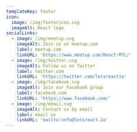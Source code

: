 ```yaml
---
templateKey: footer
icon:
  image: /img/footericon.svg
  imageAlt: React logo
socialLinks:
  - image: /img/meetup.svg
    imageAlt: Join us on meetup.com
    label: meetup.com
    linkURL: 'https://www.meetup.com/React-MTL/'
  - image: /img/twitter.svg
    imageAlt: Follow us on Twitter
    label: twitter.com
    linkURL: 'https://twitter.com/letsreactio'
  - image: /img/facebook.svg
    imageAlt: Join our Facebook group
    label: facebook.com
    linkURL: 'https://www.facebook.com/'
  - image: /img/email.svg
    imageAlt: Contact us by email
    label: email us
    linkURL: 'mailto:info@letsreact.io'
---
```


